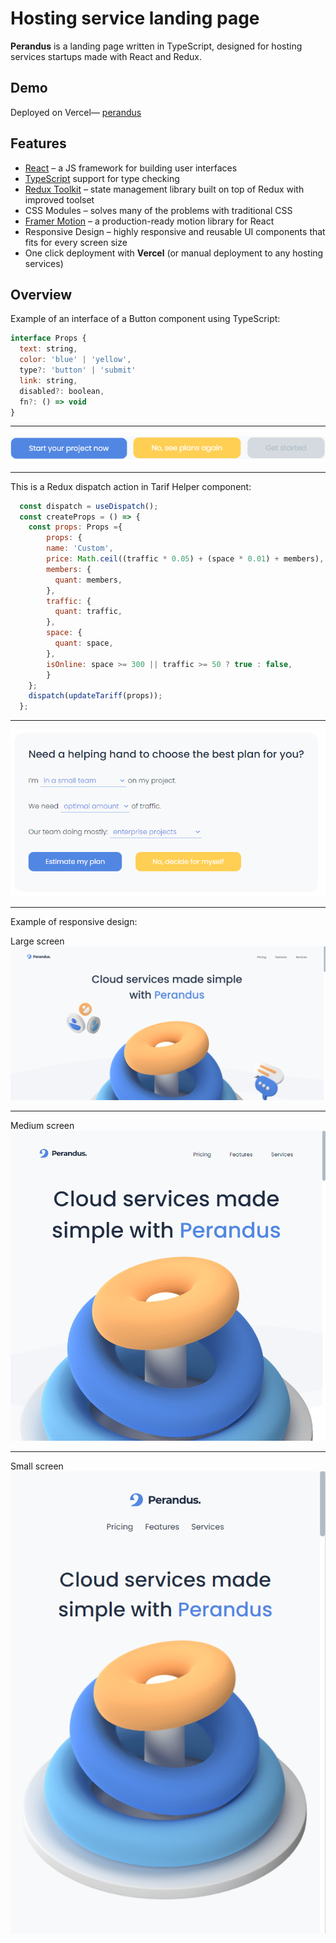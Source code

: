 # Hosting service landing page
__Perandus__ is a landing page written in TypeScript, designed for hosting services startups made with React and Redux.

## Demo
Deployed on Vercel— [perandus](https://perandus.vercel.app/)

##  Features
-  [React](https://reactjs.org/) – a JS framework for building user interfaces
- [TypeScript](https://www.typescriptlang.org/) support for type checking
- [Redux Toolkit](https://redux-toolkit.js.org/) – state management library built on top of Redux with improved toolset
- CSS Modules – solves many of the problems with traditional CSS
- [Framer Motion](https://www.framer.com/motion/) – a production-ready motion library for React
 - Responsive Design – highly responsive and reusable UI components that fits for every screen size
 - One click deployment with __Vercel__ (or manual deployment to any hosting services)

##  Overview

Example of an interface of a Button component using TypeScript:
```javascript
interface Props {
  text: string,
  color: 'blue' | 'yellow',
  type?: 'button' | 'submit'
  link: string,
  disabled?: boolean,
  fn?: () => void
}
```
---
![Buttons](/src/img/readme/buttons.PNG)

---

This is a Redux dispatch action in Tarif Helper component:
```javascript
  const dispatch = useDispatch();
  const createProps = () => {
    const props: Props ={
        props: {
        name: 'Custom',
        price: Math.ceil((traffic * 0.05) + (space * 0.01) + members),
        members: {
          quant: members,
        },
        traffic: {
          quant: traffic,
        },
        space: {
          quant: space,
        },
        isOnline: space >= 300 || traffic >= 50 ? true : false,
        }
    };
    dispatch(updateTariff(props));
  };
```
---
![Buttons](/src/img/readme/helper.PNG)

---

Example of responsive design:

Large screen
![Large screen](/src/img/readme/large.PNG)

---
Medium screen
![Medium screen](/src/img/readme/medium.PNG)

---
Small screen
![Small screen](/src/img/readme/small.PNG)
